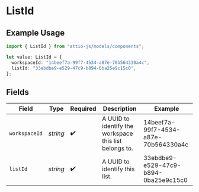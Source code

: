 # ListId

## Example Usage

```typescript
import { ListId } from "attio-js/models/components";

let value: ListId = {
  workspaceId: "14beef7a-99f7-4534-a87e-70b564330a4c",
  listId: "33ebdbe9-e529-47c9-b894-0ba25e9c15c0",
};
```

## Fields

| Field                                                  | Type                                                   | Required                                               | Description                                            | Example                                                |
| ------------------------------------------------------ | ------------------------------------------------------ | ------------------------------------------------------ | ------------------------------------------------------ | ------------------------------------------------------ |
| `workspaceId`                                          | *string*                                               | :heavy_check_mark:                                     | A UUID to identify the workspace this list belongs to. | 14beef7a-99f7-4534-a87e-70b564330a4c                   |
| `listId`                                               | *string*                                               | :heavy_check_mark:                                     | A UUID to identify this list.                          | 33ebdbe9-e529-47c9-b894-0ba25e9c15c0                   |